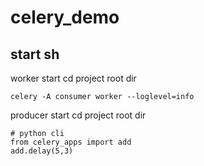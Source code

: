 # celery_demo

## start sh
worker start 
cd project root dir

```
celery -A consumer worker --loglevel=info
```

producer start
cd project root dir

```
# python cli
from celery_apps import add
add.delay(5,3)
```